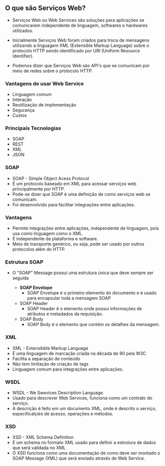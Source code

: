 ## O que são Serviços Web?



- Serviços Web ou Web Services são soluções para aplicações se comunicarem independente de linguagem, softwares e hardwares utilizados.

- Inicialmente Serviços Web foram criados para troca de mensagens utilizando a linguagem XML (Extensible Markup Language) sobre o protocolo HTTP sendo identificado por URI (Uniform Resource Identifier).

- Podemos dizer que Serviços Web são API's que se comunicam por meio de redes sobre o protocolo HTTP.

  

### Vantagens de usar Web Service

- Linguagem comum
- Interação
- Reutilização de implementação
- Segurança
- Custos



### Principais Tecnologias

- SOAP
- REST
- XML
- JSON



### SOAP

- SOAP - Simple Object Acess Protocol
- É um protocolo baseado em XML para acessar serviços web principalmente por HTTP.
- Pode-se dizer que SOAP é uma definição de como serviços web se comunicam.
- Foi desenvolvido para facilitar integrações entre aplicações.



### Vantagens 

- Permite integrações entre aplicações, independente de linguagem, pois usa como linguagem como o XML.
- É independente de plataforma e software.
- Meio de transporte genérico, ou seja, pode ser usado por outros protocolos além do HTTP.



### Estrutura SOAP

- O "SOAP" Message possui uma estrutura única que deve sempre ser seguida 

  

  - **SOAP Envelope**
    - SOAP Envelope é o primeiro elemento do documento e é usado para encapsular toda a mensagem SOAP
  - SOAP Header
    - SOAP Header é o elemento onde possui informações de atributos e metadados da requisição.
  - SOAP Body
    - SOAP Body é o elemento que contém os detalhes da mensagem. 



### XML

- XML - Extensibble Markup Language
- É uma linguagem de marcação criada na década de 90 pela W3C
- Facilita a separação de conteúdo
- Não tem limitação de criação de tags
- Linguagem comum para integrações entre aplicações.



### WSDL

- WSDL - We Swevices Description Language.
- Usado para descrever Web Services, funciona como um contrato do serviço.
- A descrição é feito em um documento XML, onde é descrito o serviço, especificalçies de acesso, operações e métodos.

### XSD

- XSD - XML Schema Definition
- É um schema no formato XML usado para definir a estrutura de dados que será validada no XML
- O XSD funciona como uma documentação de como deve ser montado o SOAP Message (XML) que será enviado através de Web Service.



### 